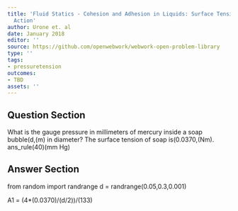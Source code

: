 ```yaml
---
title: 'Fluid Statics - Cohesion and Adhesion in Liquids: Surface Tension and Capillary
  Action'
author: Urone et. al
date: January 2018
editor: ''
source: https://github.com/openwebwork/webwork-open-problem-library
type: ''
tags:
- pressuretension
outcomes:
- TBD
assets: ''
---
```


## Question Section 

What is the gauge pressure in millimeters of mercury inside a soap bubble(d,(m) in diameter? The surface tension of soap is(0.0370,(Nm).
ans_rule(40)(mm Hg)



## Answer Section

from random import randrange
d = randrange(0.05,0.3,0.001)

A1 = (4*(0.0370)/(d/2))/(133)